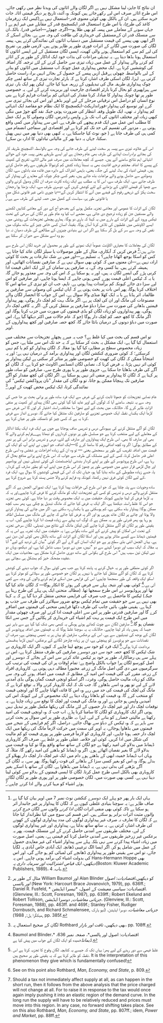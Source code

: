 ان نتائج کا جایزہ لینا مشکل نہیں ہے اگر لگان والے اثاثوں کی ویدتا نظر میں رکھی جائے. اس طرح اثاثے صرف اس لیے رکھےجاتے ہیں کیونکہ وہ آئندہ تاریخ پر دیگر قیمتی اثاثہ جات خرید سکتے ہیں. ان کے بالکل بھی کوئی معنوی قدر-استعمال نہیں ہے(کیس ایک زرفرمان کاغذ کی طرح)، یا اس طرح استعمال قدر ایکسچینج قدر کے مقابلے میں غیر اہم ہے ( جہاں سونے کے معاملے میں پیسہ کو بھی طلا ہو—اگرچہ چھوٹے—اجناس قدر). بالکہ،ان سے منسلک قدر ان کےمستقبل کی خریداری کی طاقت کی وجہ سے ہے. بجائے اسکے کہ اگر ابھی بھی پیسے کی قیمت مستقبل میں دستیاب اثاثوں کی نمائندگی کرتے ہیں، پیسہ لگان کی صورت میں لگانے کے اثرات فوری طور پر ظاہر ہوتے ہیں. لازمی طور پر، تفریح کی لیے کم سے کم استعمال ہونے والی کھپت، ایسی لگان مستقبل کے لیے ایسے اثاثوں کا استعمال ہونا بڈھا دیتا ہے. یہ تبدیلی مراعات کی بذات خود ایک اداکار کے طور پر کے اثاثے کم کرنے والے پیداوار کے عمل میں زیادہ تیزی سے حاصل کرنے کے لئے ترجمہ کار اضافہ کی کوششیں کرتا ہے. ایک محض پیداواری عمل چونکہ اب مستقبل میں اثاثوں کو بنانے کے لیے بالواسطہ چھوٹی ہےقبل ازیں پیسے کے حصول کے بجائے انہیں براہ راست حاصل کرتی ہے. لہزا، لگان اسکی طرف اشارہ کرتا ہے کہ بارٹر تجارت تیزی کے ساتھ لمبے چکر چوک پیداواری طریقہ مال کی تبدیلیوں کے زریعہ مہیا کیا جائے. لیکن پھر ایک بار، تیزی سے ہیراپھیری کو بحال کرنا بارٹر اقتصادی جارحیت اور بربریت کرنے کے لیے. یہ خصوصی طور پر تھا چونکہ پیداوار کا مبادلہ کرنا مقدار کی انتہائی کم برآمدات فراہم کرتا ہے بنی نوع انسان کو دراصل اس ترقیاتی مرحلے کے لیے اوپر بڈھے اور اس کی بجائے تیزی سے کرے اور توسیع کی پیداوار-فورانداریکٹ-ایکسچینج کا ایک نظام جو مقاصد ایک انتہائی کم پیداوار نہ تھی، ایک طویل وقفہ انتظار کی ضرورت ہوتی جبکہ نقد گٹھ جوڑ میں ننگی کبھی زیادہ اور مختلف اثاثوں کی اب تک بڑے واپس راندرس. لگان وصولی کا ہر ایک عمل کا مطلب اس عمل میں ایک قدم پیچھے کی طرف ہے. اس سے پیداوار میں کمی واقع ہوتی ہے ، مزدور کی تقسیم کی حد تک کم کرتا ہے اور اقتصادی اور سماجی انضمام میں کمی ہی کی طرف جاتا ہے ( جو، نوٹ کیا جاسکتا ہے، یہ کبھی بھی دنیا بھر میں نہیں پھیل سکتا، جہاں یہ دنیا بھر کے مالیاتی تبادلوں کا ادارہ بن سکے).

اس کے علاوہ، تیزی سے پیسہ ہر سخت لینے کی طرف جانے کی وجہ سے بالواسطہ اکسچینج طریقہ کار کی بجائے براہ راست اپنانے کی طرف بھی عام رجحان ہے اور ایسے طریقے یعنی پیسہ خود کے حوالے انتہائی اہم نتائج سامنے آتے ہیں. جیسے کہ کچھ معاملات میں صرف غیر مالی اثاثے، تفریح کی کھپت کے پیسے کا اضافہ مختتم درجے افادیت بھی یہ نسبتاً زیادہ کشش کم کرنیوالا طریقوں سے رقم حاصل کرتے ہیں. قیمتی اشیاء کی بدلہ لینے کی جگہ، یعنی، باہمی اشتراک کے دایرہ میں فائدہ مند بادلوں سے، لگان وصولنے سے حاصل ہونے والے مراعات بڈھ جاتے ہیں، بغیر کسی چکر چوک کے معاہدے کی پیداوار کی طرف جانے سے. ایک طرف سے، اس کا یہ مطلب ہے ایک زیادہ کثرت صرف ان لگان وصول کرنے والوں سے چھپا کر قیمتی اثاثوں کے بڑھانے کے لئے کوشش کریں گے. دوسری طرف سے، ایک بڑھتا ہوا رجحان سخت پکڑ کے ذریعے رقوم کے قبضے میں آنے كا انتظار كریں گے—یا چوری نامی غیر قانونی شکل میں یا قانونی طور پر، سیاست کے کھیل میں حصہ لینے کی طرف سے ہے.[^9]

لگان کے اثرات کا عمومی اور معاشی تجزیہ مکمل ہونے کے بعد،جو آج کے دور کے معاشی کتابیں لکھنے والے مصنفین جن کو زیادہ ترجیح دی جاتی ہے، مجھے اب کیا وہ عام طور پر لگان کی سرخی کے تحت ٹیکس ورود کے کے اثرات کے بارے میں یہ کہنا کہ باری دو ہوگا. ہماری پچھلی تجزیحات کی روشنی میں، ایسے اکاونٹس میں غلطیوں کی تلاش کرنا آسان ہوگا. یقیناً، انسان کسی خاص چیز کے ساتھ سلوک میں نقص کی وجہ سے سر کے بل گر سکتا ہے اگر اس نے بنیادی چیزوں کے مطالعے کی طرف دھیان نہ دیا ہو وہ اسے مشکل سے حیران کر سکتا ہے.

لگان کی معاملات کا معیاری اکاؤنٹ عموماً ایک نمونے کے طور پر محصول اور خرید لگان اس طرح سے جاتے ہیں:[^10] فرض کریں کہ آبکاری، مثال کے طور موصولات یا سیلز لگان عائد کیا جاتا ہے. کس کو اسکا بوجھ اٹھانا چاہیے؟ یہ تسلیم ہے—اور میں بے شک تنازعات پر بحث کا کوئی ارادہ نہیں ہے—ان معنوں میں کہ کوئی بھی سوال نہی ہے کہ صارفین نقصانات اٹھائیں، اور ہمیشہ کرتے ہیں. بنا کسی وجہ کے، یہ صارفین ہی سامان کے لئے ایک اعلی قیمت ادا کرنی پڑے گی ایسے لگان یہ ہیں، اور یہ ہو سکتا ہے کہ اس کی وجہ سے معذور ہو جائے گا، یا یہ کہ ٹیکس اعلٰی قیمت پورے کیس ہونی چاہیے کہ ایسا ہونا چاہیے، اور صارفین کو اس لیے سزا دی جائے کیونکہ کم برآمدات پیدا ہوتی ہے. تاہم، جب ان کو تیزی کے ساتھ اس کا اختلاف کرنا ہوگا، پھر اس بات پر بحث ہوتی ہے کہ آیاں ٹیکس کی وصولی سے صارفین پر ظالمانہ اثر پڈتا ہے یا یہ ایک کھلا منڈی والا سوال ہے، اس کے جواب کا انحصار لگان والے مصنوعات کی مانگ اور ان کی لچک پر ہے. اگر مانگ بہت کم لچک دار ہوگی، پھر پیداوار قیمتیں بڈھانے کی صورت سے سارا دباؤ صارفین پر منتقل کریں گے. اگر یہ کافی لچک دار ہوگی، پھر پیداواروں کو زیادہ لگان کو بڈی قیمتوں کی صورت میں جزب کرنا ہوگا، اور اگر مانگ کا کچھ حصہ کم لچک دار ہوگا (جو کہ عام حالات میں اکثر دیکھا گیا ہے)، اس صورت میں دباؤ دونوں کے درمیان بانٹا جائے گا، کچھ حصہ صارفین اور کچھ پیداواروں کے اوپر.

تو اس قسم کی بحث میں کیا غلط ہے؟ جب یہ میرے پچھلے تجزیحات سے مختلف میں استعمال کیا گیا ہے، ایک مشکل یہ بحث کر سکتا ہے کہ یہ حد تک اس سے ملتا ہے، جس کو زیادہ مخصوص سطح پر مظاہرہ کیا گیا ہو: مقالہ کہ لگان پیداوار کو کم یا کم نہیں کرسکتے؛ کہ کوئی ضروری کنکشن لگان اور پیداواری برآمد کے درمیان نہی ہے؛ اور یہ امتحاناً ممکن کہ لگان کی کھپت کو خصوصی طور پر متاثر کر سکتی ہے لیکن پیداوار پر کوئی اثر نہیں پڑتا. یہ فرض کرنا کہ، نصابی لگان انسڈنس اکاونٹ جو کرتا ہے، کہ لگان کو آگے کی طرف بڈھایا جا سکتا ہے، جزوی طور پر یا پوری طرح سے، صارفین کو سادہ طور پر کہنا ہے کہ لگان کا پیداوار پر منفی اثر نہیں ہو سکتا ہے. اگر لگان کی کچھ مقدار کو آگے صارفین تک پہنچانا ممکن ہو جاتا، تو وہ لگان کی مقدار "نان پروڈکشن ٹیکس" کی نمائندگی کرتا، ایک ٹیکس محض کھپت کے اوپر.[^11]

عام نصابی تجزیحات کو جھوٹا ثابت کرنے کی غرض سے ایک فرد سادہ طور پر پرانی بحث پر جا جس کی وجہ سے یہ نتیجہ سامنے آیا کہ لوگوں کے اوپر عاید کیا گیا کوئی بھی لگان پیداور اور کھپت پر منفی اثرات ظاہر کرے گا. حالانکہ، میں بحث کے لیے تھوڑا سا مختلف راستہ اختیار کر لوں گا اس غرض سے لازماً ایک یکساں نقطہ ایک خصوصی تجزیے کو صارفین تک منتقل کیا جائے گا. دوسرے انداز سے فرض کرنا یہ ہے کہ کسی چیز کو ناممکنہ طور پر عیاں کرنا ہے.

لگان کو آگے منتقل کرنے کی بیہودگی درس و تدریس صاف ہوجاتا ہے جوں ہی ایک فرد ایک یکتا اداکار کے معاملے کے لیے منتخب کرتا ہے جو مسلسل طور پر دونوں کرداروں کو نبھاتا ہے__فراہم کرنے والے کا بھی اور صارف کا بھی. اس طرح ایک پیداواروں اور صارف کے لئے، درس و تدریس برابر اس کی پر نمبر کے مطابق ہوگی: اگر وہ کچھ اضافی رقم کا سامنا کرے گا—ایک اضافہ، جو انہوں نے اپنے آپ کو ایک کی قیمت میں اضافہ تقریب کے طور پر سمجھتی یعنی — تو وہ ان کے زیادہ اخراجات پر شفٹس وہ اسی طرح اعلی قدر حاصل کرنا، کسی کے لیے منسلک کی طرف سے جواب کہ اس طرح اپنے پرانے منافع بحال کر رہا ہے، اس طرح پروڈیوسر کے طور پر اپنے کردار بندشی ایڈجسٹمنٹ کی کوئی تبدیلی نہیں اور یونامپیر اور چال لازمی قرار دینے میں خصوصی طور پر چھوڑ کر اس طرح میں اپنے آپ کو بطور صارف کے کردار. یا، جسے زیادہ مظبوطی کے ساتھ بنایا گیا ہو، جہاں تک کہ اس کی قیمتی کوششوں کا سوال ہے، ایک فرد کے لیے لگان کوئی فرق نہیں رکھتا، کیونکہ وہ فراہم کرنے والا جنس پسند کرتا ہے شروع کرتا ہے.

سادہ وجوہات سے پتہ چلتا ہے کہ جو اس طرح کی خرافات پیدا کرتا ہے: ایک تصوراتی الجھن ہے کہ آگے منتقل کرنے والے درس و تدریس کو کسی کے تجزیحات ایک کو مانگ کرنے کا فرض کرنا چاہیے_اور یہ کہ یہ لازماً فرض کر لینا چاہیے کیونکہ حقیقت میں یہ ایک مخصوص وقت پر دیا جاتا ہے. کوئی بھی تجزیہ جو اس کا غلط راستہ دیکھتا ہے، اگر ایک یہ فرض کیا جائے کہ مانگ تبدیل ہو چکی ہے، پھر سب کچھ ممکن ہوگا: پیداوار بڈھ سکتی ہے، کم ہوسکتی ہے یا یکساں رہ سکتی ہے. اگر میں چائے کی پیداوار کرنے والا ہوتا اور چائے پر لگان عائد ہورہی ہو اور اگر یہ فرض کیا جائے کہ چاہے کی مانگ میں مسلسل اظافہ ہو رہا ہو، پھر قدرتی طور پر یہ ممکن ہے کہ لوگ اب پہلے سے زیادہ قیمت ادا کرنا چاہیے گیں. اب یہ یقینی طور پر لگان کو آگے منتقل کرنا چاہے گیں لیکن مانگ کے نتائج میں تبدیلی. لگان سرخی تجزیہ کے تحت اس امکان کو پیش کرنے کے لئے سادہ بکواس ہے: یہ حقیقت میں ایک تجربہ ہے اس پہ کہ قیمتیں ڈیمانڈ سے کیسے متاثر ہوتے ہیں اور اسکا لگان کے اثرات کے ساتھ بالکل بھی کوئی لین دین نہی ہے. یہاں الجھن اتنی بڈی سطح پر ہے جو ایک انسان کے آڈے آیے اگر کوئی "بیان کی تردید کے لیے" آتا یہ مقالہ کہ ایک سیب اور دوسرا کہنے سے دو "نہیں، میں نے دوسرا سیب شامل کیا ہے، اور دیکھو، وہاں دو نہی لیکن تین سیب ہیں" اس طرح کی بکواس کے ساتھ دوری حاصل کرنا مشکل ہے. معاشیات میں ایک عقیدہ مضحکہ خیز کم بمشکل ہی سچائی ہے.

اگر کوئی منطقی طور پر یہ خیال کرنے پہ پابند کرتا ہے جب بھی کوئی سوال کہ جواب دینے کی کوشش کرتا ہے کہ لگان کو آگے منتقل کیا جائے یا نہیں, ہر لگان جو خصوصی طور پر سپلائی کو موثر کرتا ہے اسکو ایک واقعہ کی طور سمجھنا چاہیے: اس کی فراہمی میں اسکے فراہم کرنے والوں کی وجہ سے کمی آتی ہے.[^12] کوئی بھی اور نتیجہ پہلے سے فرض کیے ہوئے کا انکار ہوگا— کہ لگان عائد کیا گیا تھا اور پروڈیوسر نے اس طرح سمجھا تھا. (مطالبہ منحنی ایک ہی پہلے کی طرح رہتا ہے جبکہ) ٹیکس کا ماحصل ہے جب صرف کی فراہمی منحنی منتقل کر دیا گیا ہے کہ یہ کہنا بھی نہیں ہے سے جو حقیقت میں تمام ٹیکس بوجھ ضرور سپلائرز کی طرف سے جذب ہو کہنا ہے. یقینی طور، بائیں جانب کی طرف دکھا فراہمی منحنی کی قیمتوں میں اضافے کرے گا اور صارفین قدرتی طور پر اس سے اعلی قیمت ادا کرنے اور صرف چھوٹی مقدار میں اس طرح ایک قیمت پر بہت کم اشیاء کی خریداری کر پکائیں گے جس سے انکا نقصان ہو گا.[^13] صارفین لگان سے چوٹ کھائے ہوئے ہوںگی یہ کبھی بھی شک کیا گیا ہے سے باہر نہی جیسا کہ ہمیں یاد کر لینا چاہیے. حالانکہ، یہ یہ سوچنا غلط ہوگا کہ یہ قیمتوں میں اضافہ پروڈیوسر کے لگان کے بوجھ کی تبدیلیوں سے ہے. اس کے برعکس، صارفین کو یہاں پر یہ ٹھیس پہنچتی ہے، صرف ان نقصانات سے جو پرڈوسرز کو پہنچتی ہے، ان پر زیادہ چارجز لگانے کے برعکس، انہیں لازماً بدقسمتی برداشت کرنا ہوگی.[^14] ایک فرد کو خود سے پوچھ لینا چاہیے کہ کیوں، اگر ایک کاروباری بے شک ٹیکس کا کچھ حصہ خود سے دور دوسرے صارفین کی طرف منتقل کرتا ہے، اس نے پہلے سے ہی رضاکارانہ طور پر خود پر ٹیکس عائد کرنے سے اس کے بجائے کہ دوسرے اور اصل کورسو لگان پر! جواب بالکل واضح ہے: تمام اوقات پر ان کی قیمت کی ترتیب کی سرگرمیوں میں دی گئی اصل مانگ کے زرعیہ مجبوراً مطالبہ دہی ہوتی ہے. کاروباری افراد کے زرعیہ مقرر کی گئی قیمت اس امید کے مطابق کہ قیمت میں اضافہ ہونے کی وجہ سے مالک کو زیادہ مالیت حاصل ہوگی. وغرنہ، اگر اسکو اونچی قیمت گمان ہوگی بڈی آمدنی لانے کے لیے تو پھر وہ اسے بڈھاوے گا. جب تک کہ ایک کاروبار کرنے والا یہ توقع کرتا ہے کہ مانگ کی لچک کی قیمت کی حد میں رہے وہ اس کا فائدہ اٹھانا چاہیے گا اور اونچی قیمت کو منتخب کرے گا. وہ قیمت کو بڈھانا روک دیتا ہے ایک مخصوص کے لیے کیونکہ اس کی اُمیدیں واپس ہو جاتی ہے اور وہ مانگ کی قیمت اور لچک کا توقع سے زیادہ چاہتا ہے. یہ توقعات لچک دار اور غیر لچک دار حصوں کے لئے مانگ کی ریکھا مکمل طور پر تبدیل نہیں ہوتی اگر ایک کاروباری کو لگان کا سامنا کرنا پڈے. اب جب کہ وہ اونچی قیمت کی امید رکھتا ہے مالیتی خصارے کو بنانے کے لیے. لہزا ،یہ ظاہری طور پر اس سوال پر بحث کرنے سے باہر ہے کہ وہ ٹیکس کے دباؤ سے بھاگ جائیے. دراصل، اگر کم فراہمی کے نتیجے میں قیمتوں میں بڈھاوا ہوجائے، یہ اوپر کی سمت میں حرکت لازماً مانگ کی ریکھا میں ایک لچک دار حصہ ہونا چاہیے، اور کاروباری کو لازماً فرضی طور پر پوری قیمت کو کم مالیت کی شکل میں ادا کریں. کوئی اور خلاصہ عقلی طور پر غلط ہے. صرف اگر کاروباری ڈیمانڈ میں بدلاو کی امید رکھتا ہے جو لگان کے ساتھ ساتھ واقع ہوگا تو کیا وہ قیمت میں بدلاو لائے گا بغیر نقصان اٹھائے ہوے. اگر وہ ڈیمانڈ کو بڈھنے کی امید رکھے گا، مثلاً، کہ وہاں اب ڈیمانڈ خمیدہ ابھی کے بڈھتے ہوے دام میں ایک غیر لچک دار لچک دار پھیلاو کے بدلے ہوگا، وہ اس کو بغیر کسی سزا کے بڈھانے کی قوت رکھتا ہوگا. پھر سے، یہ لگان کے آگے بڑھنے کی بدلی نہی ہے. یہ ڈیمانڈ میں بڈھاوا ہے. لگان کے ساتھ یا اسکے بغیر کاروباری بھی بالکل اسی طرح عمل کرتا. لگان کا ایسی قیمتوں کے بدلاو سے کوئی لینا دینا نہی ہے. کسی بھی صورت میں، لگان خصوصی طور پر اور پوری طور پر لگان لگائے ہوئے اشیاء کو مہیا کرنے والے ادا کرنے چاہیے.[^15]

[^9]: یہاں ایک بار پھر جو پہلے ایک دوسرے کنکشن نوٹ نمبر 7 میں اوپر بیان کیا گیا ہے صاف ظاہر ہے: یہ سوچنا بنیادی غلطی کیوں ہے کہ لگان کا پیداوار پر غیر جانبدار اثر ہو سکتا ہے تاکہ کوئی بھی منفی اثرات *لگان ادا کرنے والوں* سے لگان *خرچ کرنے والوں* مثبت اثرات برابر ہو سکتے ہیں. اس قسم کی سوچ میں کیا نظرانداز کیا جاتا ہے کہ لگان کا تعارف نہ صرف غیر پیداواری لوگوں کی مدد پیداواری لوگوں کے کھونے کی طرف اشارہ کرتی ہے. یہ ساتھ ساتھ بدلتا ہے، پیداواری اور غیر پیداواری لوگوں کے لیے، مختلف طریقوں سے آمدنی حاصل کرنے کے لیے منسلک قیمت، پھر یہ برعکس غیر زرخیز طریقوں سے آمدنی حاصل کرنا کم قیمتی ہے، یعنی، اصل صورت میں زیادہ اشیاء پیدا کرنے سے نہی بلکہ پہلے سے پیداوار اشیاء کی غیر معاہدی حصول کے عمل میں شامل ہو کر. اگر ایسا الگ ترغیبی ڈھانچہ ایک آبادی خاص آبادی پہ لگایا جائے، تو اس سے یقینی طور پر پیداواری ڈھانچے کی لمبائی کم ہو جائے گی، اور اس کی بدولت اشیاء کی برآمد ہونی چاہیے. اس پہ Hans-Hermann Hoppe بھی دیکھیں، *ایک قیاص اشتراکیت اور سرمایہ داری پہ*(Boston: Kluwer Academic Publishers, 1989)، باب. 4.

[^10]: مثال کے طور پر William Baumol اور Alan Blinder کو دیکھیں،*اقتصادیات: اصول اور پالسی* (New York: Harcourt Brace Jovanovich, 1979), pp. 636ff.; Daniel R. Fusfeld, * اقتصادیات: سیاسی معیشت کے اصول، *تیسرا ایڈیشن. (Glenview, Ill.: Scott, Foresman, 1987), pp. 639ff.; Robert Ekelund and Robert Tollison, *جزیاتی معاشیات*, دوسرا ایڈیشن. (Glenview, Ill.: Scott, Foresman, 1988), pp. 463ff. and 469f.; Stanley Fisher, Rudiger Dornbusch, and Richard Schmalensee, *جزیاتی معاشیات*، دوسرا ایڈیشن. (نیو یارک میکگرا ہل:, 1988), pp. 385f.

[^11]: لگان کے صحیح استعمال پہ Rothbard بھی دیکھیں، *تاقت اور بازار*، pp. 108ff.

[^12]: Baumol and Blinder،* اقتصادیات: اصول اور پالسی*، صفحہ نمبر 636، *ڈیمانڈ*خمیدہ کو ایک لگان کے جواب میں پیش کیا ہے.

[^13]: غلط فہمی سے دور رہنے کے لیے پھر: یہاں تک کہ جیسے یہ کتابچہ لگان وقوع کا تجزیہ کرتا ہے اس نقطہ کو ظاہر کرتا ہے کہ یہ یقینی طور پر صحیح ہیں. It is the interpretation of this phenomenon they give which is fundamentally confused!

[^14]: See on this point also Rothbard, *Man, Economy, and State*, p. 809.

[^15]: Should a tax not immediately affect supply at all, as can happen in the short run, then it follows from the above analysis that the price charged will not change at all. For to raise it in response to the tax would once again imply pushing it into an elastic region of the demand curve. In the long run the supply will have to be relatively reduced and prices must move into this region. In any case, no forward shifting takes place. See on this also Rothbard, *Man, Economy, and State*, pp. 807ff.; idem, *Power and Market*, pp. 88ff.